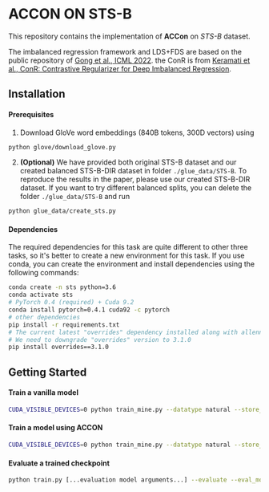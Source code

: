 

# ACCON ON STS-B
This repository contains the implementation of __ACCon__ on *STS-B* dataset. 

The imbalanced regression framework and LDS+FDS are based on the public repository of [Gong et al., ICML 2022](https://github.com/BorealisAI/ranksim-imbalanced-regression). the ConR is from [Keramati et al., ConR: Contrastive Regularizer for Deep Imbalanced Regression](https://github.com/BorealisAI/ConR). 



## Installation

#### Prerequisites

1. Download GloVe word embeddings (840B tokens, 300D vectors) using

```bash
python glove/download_glove.py
```

2. __(Optional)__ We have provided both original STS-B dataset and our created balanced STS-B-DIR dataset in folder `./glue_data/STS-B`. To reproduce the results in the paper, please use our created STS-B-DIR dataset. If you want to try different balanced splits, you can delete the folder `./glue_data/STS-B` and run

```bash
python glue_data/create_sts.py
```

#### Dependencies

The required dependencies for this task are quite different to other three tasks, so it's better to create a new environment for this task. If you use conda, you can create the environment and install dependencies using the following commands:

```bash
conda create -n sts python=3.6
conda activate sts
# PyTorch 0.4 (required) + Cuda 9.2
conda install pytorch=0.4.1 cuda92 -c pytorch
# other dependencies
pip install -r requirements.txt
# The current latest "overrides" dependency installed along with allennlp 0.5.0 will now raise error. 
# We need to downgrade "overrides" version to 3.1.0
pip install overrides==3.1.0
```

## Getting Started

#### Train a vanilla model

```bash
CUDA_VISIBLE_DEVICES=0 python train_mine.py --datatype natural --store_name vanilla --temperature 0.05 --patience 30 --regularization_weight 10  --batch_size 128 --lr 1e-4 --loss mse
```


#### Train a model using ACCON

```bash
CUDA_VISIBLE_DEVICES=0 python train_mine.py --datatype natural --store_name ACCon --regularization_type comp2 --proj_dims 2000 --temperature 0.05 --patience 30 --regularization_weight 10  --batch_size 128 --lr 1e-4 --loss mse
```

#### Evaluate a trained checkpoint

```bash
python train.py [...evaluation model arguments...] --evaluate --eval_model <path_to_evaluation_ckpt>
```
